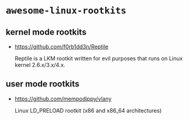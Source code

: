 # `awesome-linux-rootkits`

## kernel mode rootkits 

- https://github.com/f0rb1dd3n/Reptile

  Reptile is a LKM rootkit written for evil purposes that runs on Linux kernel 2.6.x/3.x/4.x.

## user mode rootkits

- https://github.com/mempodippy/vlany

  Linux LD_PRELOAD rootkit (x86 and x86_64 architectures)
  
